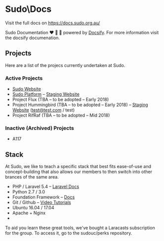 # Sudo\Docs

Visit the full docs on https://docs.sudo.org.au/

Sudo Documentation ❤️ 🎉 💯 powered by <a href="https://docsify.js.org/#/">Docsify</a>. For more information visit the docsify documenation.

## Projects

Here are a list of the projecs currently undertaken at Sudo.

### Active Projects 

- [Sudo Website](http://sudo.org.au)
- [Sudo Platform](http://platform.sudo.org.au) – [Staging Website](http://staging.platform.sudo.org.au)
- Project Flux (TBA – to be adopted – Early 2018)
- Project Hummingbird (TBA – to be adopted – Early 2018) – [Staging Website](http://staging.platform.sudo.org.au/hummingbird) (test@test.com / test)
- Project RifRaf (TBA – to be adopted – Mid 2018)

### Inactive (Archived) Projects

- A117

## Stack

At Sudo, we like to teach a specific stack that best fits ease-of-use and concept-building that also allows our members to then switch into other brances of the same area.

- PHP / Laravel 5.4 – [Laravel Docs](https://laravel.com/docs/5.4/)
- Python 2.7 / 3.0
- Foundation Framework – [Docs](foundation.zurb.com/sites/docs/)
- Git / Github – [Video Tutorials](https://laracasts.com/series/git-me-some-version-control/episodes/1)
- Ubuntu 16.04 / 17.04
- Apache + Nginx
- 

To aid you learn these great tools, we've bought a Laracasts subscription for the group. To access it, go to the sudouc/perks repository.
